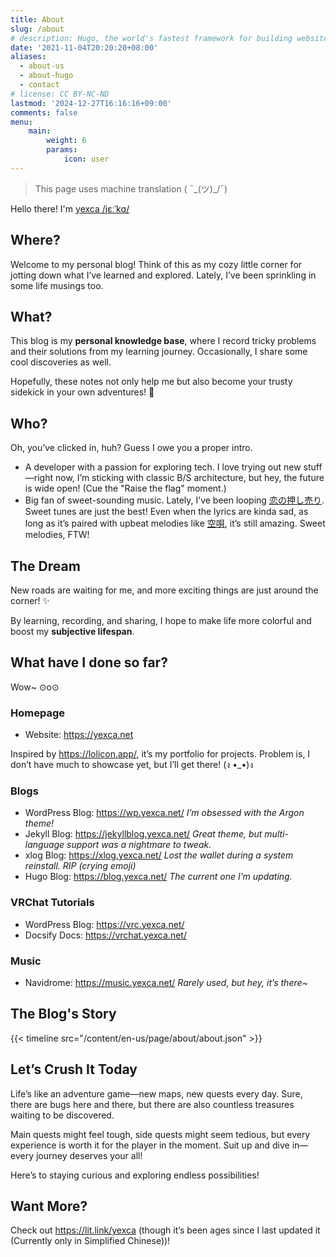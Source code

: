 ```yaml
---
title: About
slug: /about
# description: Hugo, the world's fastest framework for building websites
date: '2021-11-04T20:20:20+08:00'
aliases:
  - about-us
  - about-hugo
  - contact
# license: CC BY-NC-ND
lastmod: '2024-12-27T16:16:16+09:00'
comments: false
menu:
    main: 
        weight: 6
        params:
            icon: user
---
```


> This page uses machine translation ( ¯\_(ツ)_/¯)

Hello there! I'm [yexca /jɛːˈkɑ/](https://lit.link/yexca)

## Where?

Welcome to my personal blog! Think of this as my cozy little corner for jotting down what I’ve learned and explored. Lately, I’ve been sprinkling in some life musings too.

## What?

This blog is my **personal knowledge base**, where I record tricky problems and their solutions from my learning journey. Occasionally, I share some cool discoveries as well.  

Hopefully, these notes not only help me but also become your trusty sidekick in your own adventures! 🚀  

## Who?

Oh, you’ve clicked in, huh? Guess I owe you a proper intro.  

- A developer with a passion for exploring tech. I love trying out new stuff—right now, I’m sticking with classic B/S architecture, but hey, the future is wide open! (Cue the "Raise the flag" moment.)
- Big fan of sweet-sounding music. Lately, I’ve been looping [恋の押し売り](https://music.youtube.com/watch?v=I_YfQj2IlmY&si=4KdzRSsvDGNpm7u-). Sweet tunes are just the best! Even when the lyrics are kinda sad, as long as it’s paired with upbeat melodies like [空唄](https://music.youtube.com/watch?v=BIL21F_HwgY&si=wjyZhahxAAabUwKD), it’s still amazing. Sweet melodies, FTW!

## The Dream

New roads are waiting for me, and more exciting things are just around the corner! ✨  

By learning, recording, and sharing, I hope to make life more colorful and boost my **subjective lifespan**.  

## What have I done so far?

Wow~ ⊙o⊙  

### Homepage  

- Website: <https://yexca.net>  

Inspired by <https://lolicon.app/>, it’s my portfolio for projects. Problem is, I don’t have much to showcase yet, but I’ll get there! (ง •_•)ง  

### Blogs  

- WordPress Blog: <https://wp.yexca.net/> *I’m obsessed with the Argon theme!*
- Jekyll Blog: <https://jekyllblog.yexca.net/> *Great theme, but multi-language support was a nightmare to tweak.*
- xlog Blog: <https://xlog.yexca.net/> *Lost the wallet during a system reinstall. RIP (crying emoji)*
- Hugo Blog: <https://blog.yexca.net/> *The current one I’m updating.*

### VRChat Tutorials  

- WordPress Blog: <https://vrc.yexca.net/>  
- Docsify Docs: <https://vrchat.yexca.net/>  

### Music  

- Navidrome: <https://music.yexca.net/> *Rarely used, but hey, it’s there~*

## The Blog's Story  

{{< timeline src="/content/en-us/page/about/about.json" >}}  

## Let’s Crush It Today

Life’s like an adventure game—new maps, new quests every day. Sure, there are bugs here and there, but there are also countless treasures waiting to be discovered.  

Main quests might feel tough, side quests might seem tedious, but every experience is worth it for the player in the moment. Suit up and dive in—every journey deserves your all!  

Here’s to staying curious and exploring endless possibilities!  

## Want More?  

Check out <https://lit.link/yexca> (though it’s been ages since I last updated it (Currently only in Simplified Chinese))!
